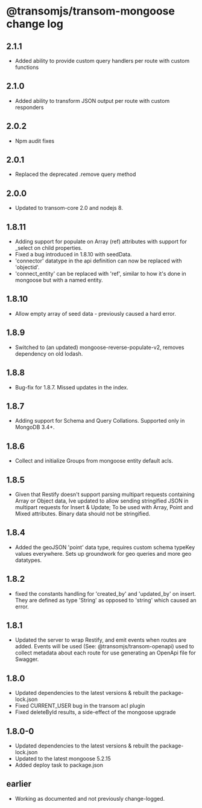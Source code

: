 # @transomjs/transom-mongoose change log

## 2.1.1
- Added ability to provide custom query handlers per route with custom functions

## 2.1.0
- Added ability to transform JSON output per route with custom responders

## 2.0.2
- Npm audit fixes

## 2.0.1
- Replaced the deprecated .remove query method

## 2.0.0
- Updated to transom-core 2.0 and nodejs 8.

## 1.8.11
- Adding support for populate on Array (ref) attributes with support for _select on child properties.
- Fixed a bug introduced in 1.8.10 with seedData.
- 'connector' datatype in the api definition can now be replaced with 'objectid'.
- 'connect_entity' can be replaced with 'ref', similar to how it's done in mongoose but with a named entity.

## 1.8.10
- Allow empty array of seed data - previously caused a hard error.

## 1.8.9
- Switched to (an updated) mongoose-reverse-populate-v2, removes dependency on old lodash.

## 1.8.8
- Bug-fix for 1.8.7.  Missed updates in the index.

## 1.8.7
- Adding support for Schema and Query Collations. Supported only in MongoDB 3.4+.

## 1.8.6
- Collect and initialize Groups from mongoose entity default acls.

## 1.8.5
- Given that Restify doesn't support parsing multipart requests containing Array or Object data, Ive updated to allow sending stringified JSON in multipart requests for Insert & Update; To be used with Array, Point and Mixed attributes. Binary data should not be stringified.

## 1.8.4
- Added the geoJSON 'point' data type, requires custom schema typeKey values everywhere. Sets up groundwork for geo queries and more geo datatypes.

## 1.8.2
- fixed the constants handling for 'created_by' and 'updated_by' on insert. They are defined as type 'String' as opposed to 'string' which caused an error.

## 1.8.1
- Updated the server to wrap Restify, and emit events when routes are added. Events will be used (See: @transomjs/transom-openapi) used to collect metadata about each route for use generating an OpenApi file for Swagger.

## 1.8.0
- Updated dependencies to the latest versions & rebuilt the package-lock.json
- Fixed CURRENT_USER bug in the transom acl plugin
- Fixed deleteById results, a side-effect of the mongoose upgrade

## 1.8.0-0
- Updated dependencies to the latest versions & rebuilt the package-lock.json
- Updated to the latest mongoose 5.2.15
- Added deploy task to package.json

## earlier
- Working as documented and not previously change-logged.
